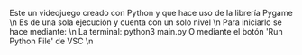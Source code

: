 Este un videojuego creado con Python y que hace uso de la librería Pygame \n
Es de una sola ejecución y cuenta con un solo nivel \n
Para iniciarlo se hace mediante: \n
La terminal: python3 main.py O mediante el botón 'Run Python File' de VSC \n
